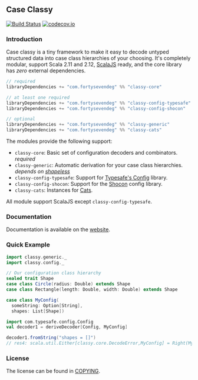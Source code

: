 ## Case Classy
[![Build Status](https://api.travis-ci.org/47deg/case-classy.png?branch=master)](https://travis-ci.org/47deg/case-classy)
[![codecov.io](http://codecov.io/github/47deg/case-classy/coverage.svg?branch=master)](http://codecov.io/github/47deg/case-classy?branch=master)

### Introduction

Case classy is a tiny framework to make it easy to decode untyped
structured data into case class hierarchies of your choosing. It's
completely modular, support Scala 2.11 and
2.12, [ScalaJS](https://www.scala-js.org) ready, and the core library
has _zero_ external dependencies.

```scala
// required
libraryDependencies += "com.fortysevendeg" %% "classy-core"            % "0.3.0"

// at least one required
libraryDependencies += "com.fortysevendeg" %% "classy-config-typesafe" % "0.3.0"
libraryDependencies += "com.fortysevendeg" %% "classy-config-shocon"   % "0.3.0"

// optional
libraryDependencies += "com.fortysevendeg" %% "classy-generic"         % "0.3.0"
libraryDependencies += "com.fortysevendeg" %% "classy-cats"            % "0.3.0"
```

The modules provide the following support:

 * `classy-core`: Basic set of configuration decoders and combinators. *required*
 * `classy-generic`: Automatic derivation for your case class
   hierarchies. *depends on [shapeless](https://github.com/milessabin/shapeless)*
 * `classy-config-typesafe`: Support for [Typesafe's Config](https://github.com/typesafehub/config) library.
 * `classy-config-shocon`: Support for the [Shocon](https://github.com/unicredit/shocon) config library.
 * `classy-cats`: Instances for [Cats](https://github.com/typelevel/cats).

All module support ScalaJS except `classy-config-typesafe`.

### Documentation

Documentation is available on the [website](https://47deg.github.io/case-classy/).

### Quick Example

```scala
import classy.generic._
import classy.config._

// Our configuration class hierarchy
sealed trait Shape
case class Circle(radius: Double) extends Shape
case class Rectangle(length: Double, width: Double) extends Shape

case class MyConfig(
  someString: Option[String],
  shapes: List[Shape])

import com.typesafe.config.Config
val decoder1 = deriveDecoder[Config, MyConfig]
```

```scala
decoder1.fromString("shapes = []")
// res4: scala.util.Either[classy.core.DecodeError,MyConfig] = Right(MyConfig(None,List()))
```

### License
The license can be found in [COPYING].

[config tests]: /modules/tests-config/
[COPYING]: COPYING
